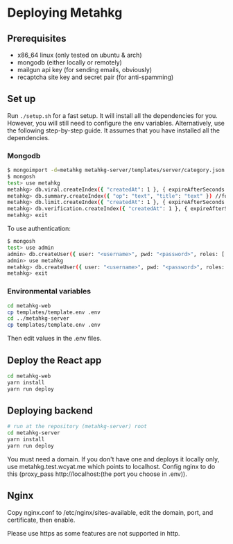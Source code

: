 # Deploying Metahkg

## Prerequisites

- x86_64 linux (only tested on ubuntu & arch)
- mongodb (either locally or remotely)
- mailgun api key (for sending emails, obviously)
- recaptcha site key and secret pair (for anti-spamming)

## Set up

Run `./setup.sh` for a fast setup. It will install all the dependencies for you.
However, you will still need to configure the env variables.
Alternatively, use the following step-by-step guide. It assumes that you have installed all the dependencies.

### Mongodb

```bash
$ mongoimport -d=metahkg metahkg-server/templates/server/category.json
$ mongosh
test> use metahkg
metahkg> db.viral.createIndex({ "createdAt": 1 }, { expireAfterSeconds: 172800 })
metahkg> db.summary.createIndex({ "op": "text", "title": "text" }) //for text search
metahkg> db.limit.createIndex({ "createdAt": 1 }, { expireAfterSeconds: 86400 })
metahkg> db.verification.createIndex({ "createdAt": 1 }, { expireAfterSeconds: 300 })
metahkg> exit
```

To use authentication:

```bash
$ mongosh
test> use admin
admin> db.createUser({ user: "<username>", pwd: "<password>", roles: [ "root", "userAdminAnyDatabase" ])
admin> use metahkg
metahkg> db.createUser({ user: "<username>", pwd: "<password>", roles: [ { role: "readWrite", db: "metahkg" } ] })
metahkg> exit
```

### Environmental variables

```bash
cd metahkg-web
cp templates/template.env .env
cd ../metahkg-server
cp templates/template.env .env
```

Then edit values in the .env files.

## Deploy the React app

```bash
cd metahkg-web
yarn install
yarn run deploy
```

## Deploying backend

```bash
# run at the repository (metahkg-server) root
cd metahkg-server
yarn install
yarn run deploy
```

You must need a domain. If you don't have one and deploys it locally only,
use metahkg.test.wcyat.me which points to localhost. Config nginx to do this
(proxy_pass http://localhost:(the port you choose in .env)).

## Nginx

Copy nginx.conf to /etc/nginx/sites-available, edit the domain, port, and certificate, then enable.

Please use https as some features are not supported in http.
